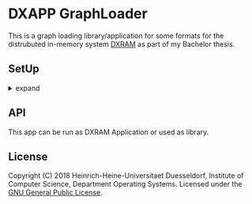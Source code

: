 # DXAPP GraphLoader
This is a graph loading library/application for some formats for the distrubuted in-memory system 
[DXRAM](https://github.com/hhu-bsinfo/dxram/) as part of my Bachelor thesis.

## SetUp
<details><summary>expand</summary>
To run this application, its recommended to edit the default configs of DXRAM
First set *m_enabled* to *true* and set the amount of workers per peer.

###### DXRAM.json

```JSON
"JobComponent": {
      "m_enabled": true,
      "m_numWorkers": VALUE
}
```

If you encounter issues with messages not being delivered duo to messages being dropped 
then you can increase the duration to time out to give the application some time to send the data.

```JSON
"NetworkComponent": {
      "m_nioConfig": {
          "m_value": VALUE,
          "m_unit": "ms"
        }
}
```
</details>

## API
This app can be run as DXRAM Application or used as library.
## License
Copyright (C) 2018 Heinrich-Heine-Universitaet Duesseldorf, Institute of Computer Science, Department Operating Systems.
Licensed under the [GNU General Public License](LICENSE.md).

